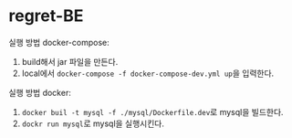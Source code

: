 # regret-BE

실행 방법 docker-compose:
1. build해서 jar 파일을 만든다.
2. local에서 `docker-compose -f docker-compose-dev.yml up`을 입력한다.

실행 방법 docker:
1. `docker buil -t mysql -f ./mysql/Dockerfile.dev`로 mysql을 빌드한다.
2. `dockr run mysql`로 mysql을 실행시킨다.